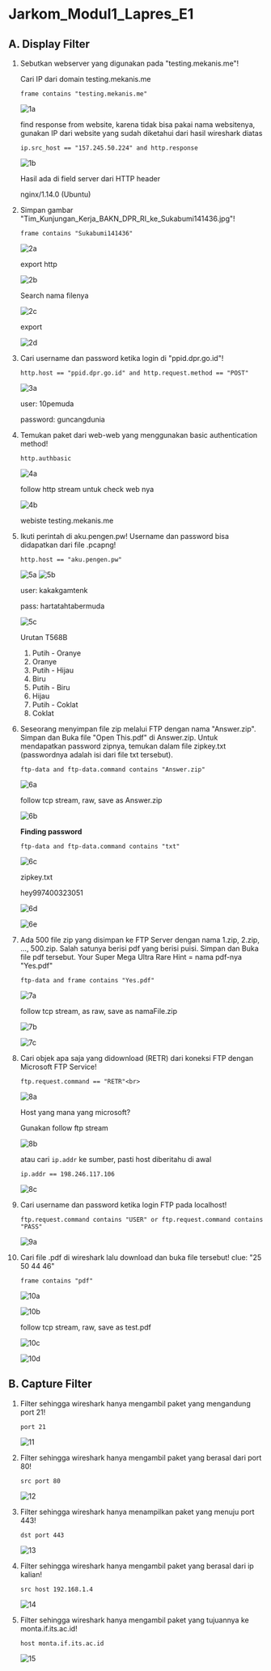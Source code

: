 # Jarkom_Modul1_Lapres_E1

## A.	Display Filter
1. Sebutkan webserver yang digunakan pada "testing.mekanis.me"!

    Cari IP dari domain testing.mekanis.me

    `frame contains "testing.mekanis.me"`

    ![1a](img/1a.jpg)

    find response from website, karena tidak bisa pakai nama websitenya, gunakan IP dari website yang sudah diketahui dari hasil wireshark diatas

    `ip.src_host == "157.245.50.224" and http.response`

    ![1b](img/1b.jpg)
    
    Hasil ada di field server dari HTTP header
    
    nginx/1.14.0 (Ubuntu)


2.	Simpan gambar "Tim_Kunjungan_Kerja_BAKN_DPR_RI_ke_Sukabumi141436.jpg"!

    `frame contains "Sukabumi141436"`
    
    ![2a](img/2a.png)
    
    export http
    
    ![2b](img/2b.png)
    
    Search nama filenya
    
    ![2c](img/2c.png)
    
    export
    
    ![2d](img/2d.jpg)

3.	Cari username dan password ketika login di "ppid.dpr.go.id"!

    `http.host == "ppid.dpr.go.id" and http.request.method == "POST"`
    
    ![3a](img/3a.png)
    
    user: 10pemuda
    
    password: guncangdunia

4.	Temukan paket dari web-web yang menggunakan basic authentication method!

    `http.authbasic`
    
    ![4a](img/4a.png)
    
    follow http stream untuk check web nya
    
    ![4b](img/4b.png)
    
    webiste testing.mekanis.me

5.	Ikuti perintah di aku.pengen.pw! Username dan password bisa didapatkan dari file .pcapng!

    `http.host == "aku.pengen.pw"`
    
    ![5a](img/5a.png)
    ![5b](img/5b.png)
    
    user: kakakgamtenk
    
    pass: hartatahtabermuda
    
    ![5c](img/5c.png)
    
    Urutan T568B
    1. Putih - Oranye
    2. Oranye
    3. Putih - Hijau
    4. Biru
    5. Putih - Biru
    6. Hijau
    7. Putih - Coklat
    8. Coklat

6.	Seseorang menyimpan file zip melalui FTP dengan nama "Answer.zip". Simpan dan Buka file "Open This.pdf" di Answer.zip. Untuk mendapatkan password zipnya, temukan dalam file zipkey.txt (passwordnya adalah isi dari file txt tersebut).

    `ftp-data and ftp-data.command contains "Answer.zip"`
    
    ![6a](img/6a.png)
    
    follow tcp stream, raw, save as Answer.zip
    
    ![6b](img/6b.png)
    
    **Finding password**
    
    `ftp-data and ftp-data.command contains "txt"`
    
    ![6c](img/6c.png)
    
    zipkey.txt
    
    hey997400323051
    
    ![6d](img/6d.png)
    
    ![6e](img/6e.png)

7.	Ada 500 file zip yang disimpan ke FTP Server dengan nama 1.zip, 2.zip, ..., 500.zip. Salah satunya berisi pdf yang berisi puisi. Simpan dan Buka file pdf tersebut. Your Super Mega Ultra Rare Hint = nama pdf-nya "Yes.pdf"

    `ftp-data and frame contains "Yes.pdf"`
    
    ![7a](img/7a.png)
    
    follow tcp stream, as raw, save as namaFile.zip
    
    ![7b](img/7b.png)
    
    ![7c](img/7c.png)

8.	Cari objek apa saja yang didownload (RETR) dari koneksi FTP dengan Microsoft FTP Service!
    
    `ftp.request.command == "RETR"<br>`
    
    ![8a](img/8a.png)
    
    Host yang mana yang microsoft?
    
    Gunakan follow ftp stream
    
    ![8b](img/8b.png)
    
    atau cari `ip.addr` ke sumber, pasti host diberitahu di awal
    
    `ip.addr == 198.246.117.106`
    
    ![8c](img/8c.png)

9.	Cari username dan password ketika login FTP pada localhost!

    `ftp.request.command contains "USER" or ftp.request.command contains "PASS"`
    
    ![9a](img/9a.png)

10.	Cari file .pdf di wireshark lalu download dan buka file tersebut! clue: "25 50 44 46" 

    `frame contains "pdf"`
    
    ![10a](img/10a.png)
    
    ![10b](img/10b.png)
    
    follow tcp stream, raw, save as test.pdf
    
    ![10c](img/10c.png)
    
    ![10d](img/10d.png)

## B. Capture Filter
1.	Filter sehingga wireshark hanya mengambil paket yang mengandung port 21!

    `port 21`
    
    ![11](img/11.png)

2.	Filter sehingga wireshark hanya mengambil paket yang berasal dari port 80!

    `src port 80`
    
    ![12](img/12.png)

3.	Filter sehingga wireshark hanya menampilkan paket yang menuju port 443!

    `dst port 443`
    
    ![13](img/13.png)

4.	Filter sehingga wireshark hanya mengambil paket yang berasal dari ip kalian!

    `src host 192.168.1.4`
    
    ![14](img/14.png)

5.	Filter sehingga wireshark hanya mengambil paket yang tujuannya ke monta.if.its.ac.id!
 
    `host monta.if.its.ac.id`
    
    ![15](img/15.png)


